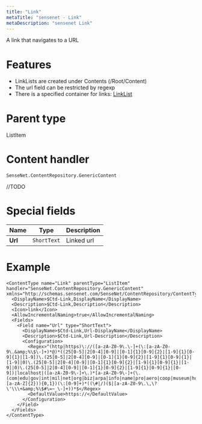 ```yaml
---
title: "Link"
metaTitle: "sensenet - Link"
metaDescription: "sensenet Link"
---
```


A link that navigates to a URL

# Features

- LinkLists are created under Contents (/Root/Content)
- The url field can be restricted by regexp
- There is a specified container for links: [LinkList](/concepts/content-types/18-linklist)

# Parent type

ListItem

# Content handler

`SenseNet.ContentRepository.GenericContent`

//TODO

# Special fields

| Name            | Type        | Description    |
| --------------- | ----------- | -------------- |
| **Url**        | `ShortText` | Linked url |

# Example

```
<ContentType name="Link" parentType="ListItem" handler="SenseNet.ContentRepository.GenericContent" xmlns="http://schemas.sensenet.com/SenseNet/ContentRepository/ContentTypeDefinition">
  <DisplayName>$Ctd-Link,DisplayName</DisplayName>
  <Description>$Ctd-Link,Description</Description>
  <Icon>link</Icon>
  <AllowIncrementalNaming>true</AllowIncrementalNaming>
  <Fields>
    <Field name="Url" type="ShortText">
      <DisplayName>$Ctd-Link,Url-DisplayName</DisplayName>
      <Description>$Ctd-Link,Url-Description</Description>
      <Configuration>
        <Regex>^(http|https)\://([a-zA-Z0-9\.\-]+(\:[a-zA-Z0-9\.&amp;%\$\-]+)*@)*((25[0-5]|2[0-4][0-9]|[0-1]{1}[0-9]{2}|[1-9]{1}[0-9]{1}|[1-9])\.(25[0-5]|2[0-4][0-9]|[0-1]{1}[0-9]{2}|[1-9]{1}[0-9]{1}|[1-9]|0)\.(25[0-5]|2[0-4][0-9]|[0-1]{1}[0-9]{2}|[1-9]{1}[0-9]{1}|[1-9]|0)\.(25[0-5]|2[0-4][0-9]|[0-1]{1}[0-9]{2}|[1-9]{1}[0-9]{1}|[0-9])|localhost|([a-zA-Z0-9\-]+\.)*[a-zA-Z0-9\-]+(\.(com|edu|gov|int|mil|net|org|biz|arpa|info|name|pro|aero|coop|museum|hu|[a-zA-Z]{2})){0,1})(\:[0-9]+)*((\#|/)($|[a-zA-Z0-9\.\,\?\'\\\+&amp;%\$#\=~_\-]+))*$</Regex>
        <DefaultValue>https://</DefaultValue>
      </Configuration>
    </Field>
  </Fields>
</ContentType>
```
